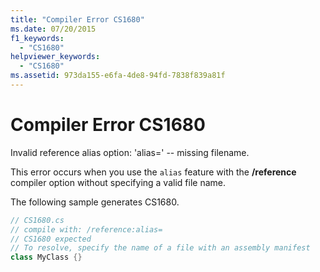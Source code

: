 ```yaml
---
title: "Compiler Error CS1680"
ms.date: 07/20/2015
f1_keywords: 
  - "CS1680"
helpviewer_keywords: 
  - "CS1680"
ms.assetid: 973da155-e6fa-4de8-94fd-7838f839a81f
---
```

# Compiler Error CS1680
Invalid reference alias option: 'alias=' -- missing filename.  
  
 This error occurs when you use the `alias` feature with the **/reference** compiler option without specifying a valid file name.  
  
 The following sample generates CS1680.  
  
```csharp  
// CS1680.cs  
// compile with: /reference:alias=  
// CS1680 expected  
// To resolve, specify the name of a file with an assembly manifest  
class MyClass {}  
```
